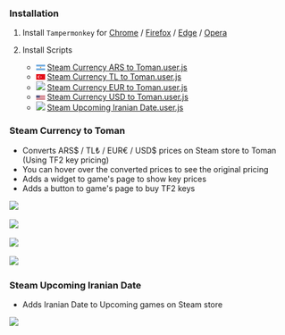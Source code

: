 ### Installation
1. Install `Tampermonkey` for [Chrome](https://chrome.google.com/webstore/detail/tampermonkey/dhdgffkkebhmkfjojejmpbldmpobfkfo "Chrome") / [Firefox](https://addons.mozilla.org/en-US/firefox/addon/tampermonkey "Firefox") / [Edge](https://microsoftedge.microsoft.com/addons/detail/tampermonkey/iikmkjmpaadaobahmlepeloendndfphd "Edge") / [Opera](https://addons.opera.com/en/extensions/details/tampermonkey-beta/ "Opera")

2. Install Scripts
    - <img src="https://raw.githubusercontent.com/hampusborgos/country-flags/main/svg/ar.svg" width="16"> [Steam Currency ARS to Toman.user.js](https://github.com/M-Zoghi/SteamCurrencytoToman/raw/main/Steam%20Currency%20ARS%20to%20Toman.user.js "Steam Currency ARS$ to Toman")
    - <img src="https://raw.githubusercontent.com/hampusborgos/country-flags/main/svg/tr.svg" width="16"> [Steam Currency TL to Toman.user.js](https://github.com/M-Zoghi/SteamCurrencytoToman/raw/main/Steam%20Currency%20TL%20to%20Toman.user.js "Steam Currency TL to Toman")
    - <img src="https://raw.githubusercontent.com/hampusborgos/country-flags/main/svg/eu.svg" width="16"> [Steam Currency EUR to Toman.user.js](https://github.com/M-Zoghi/SteamCurrencytoToman/raw/main/Steam%20Currency%20EUR%20To%20Toman.user.js "Steam Currency EUR to Toman")
    - <img src="https://raw.githubusercontent.com/hampusborgos/country-flags/main/svg/us.svg" width="16"> [Steam Currency USD to Toman.user.js](https://github.com/M-Zoghi/SteamCurrencytoToman/raw/main/Steam%20Currency%20USD%20To%20Toman.user.js "Steam Currency USD to Toman")
    - <img src="https://raw.githubusercontent.com/edent/Dynamic-SVG-Calendar-Icon/master/calendar.svg" width="16"> [Steam Upcoming Iranian Date.user.js](https://github.com/M-Zoghi/SteamCurrencytoToman/raw/main/Steam%20Upcoming%20Iranian%20Date.user.js "Steam Upcoming Iranian Date")

### Steam Currency to Toman
- Converts ARS$ / TL₺ / EUR€ / USD$ prices on Steam store to Toman (Using TF2 key pricing)
- You can hover over the converted prices to see the original pricing
- Adds a widget to game's page to show key prices
- Adds a button to game's page to buy TF2 keys

![](https://github.com/M-Zoghi/SteamCurrencytoToman/blob/main/Images/WidgetARS.png?raw=true)

![](https://github.com/M-Zoghi/SteamCurrencytoToman/blob/main/Images/BuyButton.png?raw=true)

![](https://github.com/M-Zoghi/SteamCurrencytoToman/blob/main/Images/ARStoToman2.png?raw=true)

![](https://github.com/M-Zoghi/SteamCurrencytoToman/blob/main/Images/ARStoToman.png?raw=true)

### Steam Upcoming Iranian Date
- Adds Iranian Date to Upcoming games on Steam store

![](https://github.com/M-Zoghi/SteamCurrencytoToman/blob/main/Images/UpcomingIranianDate.png?raw=true)

